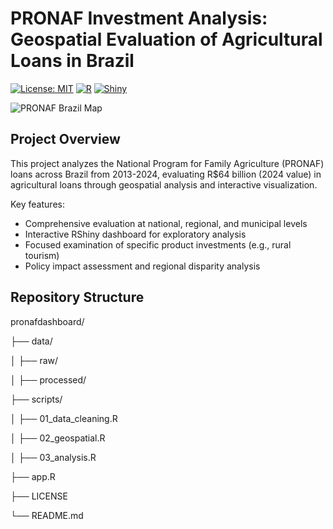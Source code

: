 # PRONAF Investment Analysis: Geospatial Evaluation of Agricultural Loans in Brazil

[![License: MIT](https://img.shields.io/badge/License-MIT-yellow.svg)](https://opensource.org/licenses/MIT)
[![R](https://img.shields.io/badge/R-4.3.0+-blue.svg)](https://www.r-project.org/)
[![Shiny](https://img.shields.io/badge/Shiny-1.7.0+-brightgreen.svg)](https://shiny.rstudio.com/)

![PRONAF Brazil Map](images/pronaf.jpg)

## Project Overview

This project analyzes the National Program for Family Agriculture (PRONAF) loans across Brazil from 2013-2024, evaluating R$64 billion (2024 value) in agricultural loans through geospatial analysis and interactive visualization.

Key features:
- Comprehensive evaluation at national, regional, and municipal levels
- Interactive RShiny dashboard for exploratory analysis
- Focused examination of specific product investments (e.g., rural tourism)
- Policy impact assessment and regional disparity analysis

## Repository Structure
pronafdashboard/

├── data/

│ ├── raw/

│ ├── processed/

├── scripts/

│ ├── 01_data_cleaning.R

│ ├── 02_geospatial.R

│ ├── 03_analysis.R

├── app.R

├── LICENSE

└── README.md
